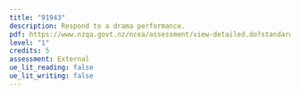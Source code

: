 ```yaml
---
title: "91943"
description: Respond to a drama performance.
pdf: https://www.nzqa.govt.nz/ncea/assessment/view-detailed.do?standardNumber=91943
level: "1"
credits: 5
assessment: External
ue_lit_reading: false
ue_lit_writing: false
---
```

